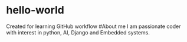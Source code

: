 # hello-world
Created for learning GitHub workflow
#About me 
I am passionate coder with interest in python, AI, Django and Embedded systems.
